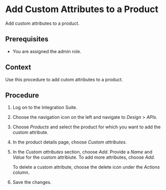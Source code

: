 <!-- loioe46a8742ae1f4fe9a8b89bd921851fc9 -->

# Add Custom Attributes to a Product

Add custom attributes to a product.



<a name="loioe46a8742ae1f4fe9a8b89bd921851fc9__prereq_y5k_q5x_ddb"/>

## Prerequisites

-   You are assigned the admin role.



<a name="loioe46a8742ae1f4fe9a8b89bd921851fc9__context_qlk_l13_m3b"/>

## Context

Use this procedure to add cutom attributes to a product.



<a name="loioe46a8742ae1f4fe9a8b89bd921851fc9__steps_rlk_l13_m3b"/>

## Procedure

1.  Log on to the Integration Suite.

2.  Choose the navigation icon on the left and navigate to *Design* \> *APIs*.

3.  Choose *Products* and select the product for which you want to add the custom attribute.

4.  In the product details page, choose *Custom attributes*.

5.  In the *Custom attributes* section, choose *Add*. Provide a *Name* and *Value* for the custom attribiute. To add more attributes, choose *Add*.

    To delete a custom attribute, choose the delete icon under the *Actions* column.

6.  Save the changes.


